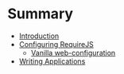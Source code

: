 # Summary

* [Introduction](README.md)
* [Configuring RequireJS](configuring_requirejs/readme.md)
   * [Vanilla web-configuration](configuring_requirejs/vanilla_web-configuration.md)
* [Writing Applications](writing_applications.md)

